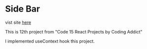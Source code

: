 # Side Bar

vist site [here](https://navbar-ca.netlify.app/)

This is 12th project from "Code 15 React Projects by Coding Addict"

I implemented useContext hook this project.

